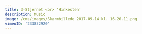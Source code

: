 ```yaml
---
title: 3-Stjernet <br> 'Hinkesten'
description: Music
image: /cms/images/Skærmbillede 2017-09-14 kl. 16.20.11.png
vimeoID: '233832920'
---
```





